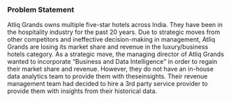 ### Problem Statement

Atliq Grands owns multiple five-star hotels across India. They have been in the hospitality industry for the past 20 years. Due to strategic moves from other competitors and ineffective decision-making in management, Atliq Grands are losing its market share and revenue in the
luxury/business hotels category. As a strategic move, the managing director of Atliq Grands wanted to incorporate “Business and Data Intelligence” in order to regain their market share and revenue.
However, they do not have an in-house data analytics team to provide them with theseinsights. Their revenue management team had decided to hire a 3rd party service provider to provide them with insights from their historical data.
